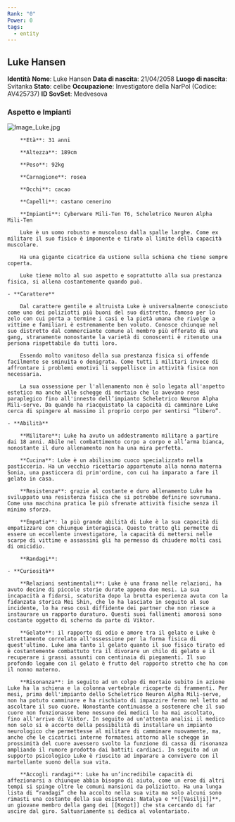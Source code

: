 ```yaml
---
Rank: "0"
Power: 0
tags:
  - entity
---
```

## Luke Hansen
**Identità**
**Nome**: Luke Hansen
**Data di nascita**: 21/04/2058
**Luogo di nascita**: Svitanka
**Stato**: celibe
**Occupazione**: Investigatore della NarPol (Codice: AV425737)
**ID SovSet**: Medvesova

 ### Aspetto e Impianti
![Image_Luke.jpg](Image_Luke.jpg)
        
        **Età**: 31 anni
        
        **Altezza**: 189cm
        
        **Peso**: 92kg
        
        **Carnagione**: rosea 
        
        **Occhi**: cacao
        
        **Capelli**: castano cenerino
        
        **Impianti**: Cyberware Mili-Ten T6, Scheletrico Neuron Alpha Mili-Ten
        
        Luke è un uomo robusto e muscoloso dalla spalle larghe. Come ex militare il suo fisico è imponente e tirato al limite della capacità muscolare. 
        
        Ha una gigante cicatrice da ustione sulla schiena che tiene sempre coperta. 
        
        Luke tiene molto al suo aspetto e soprattutto alla sua prestanza fisica, si allena costantemente quando può.
        
    - **Carattere**
        
        Dal carattere gentile e altruista Luke è universalmente conosciuto come uno dei poliziotti più buoni del suo distretto, famoso per lo zelo con cui porta a termine i casi e la pietà umana che rivolge a vittime e familiari è estremamente ben voluto. Conosce chiunque nel suo distretto dal commerciante comune al membro più efferato di una gang, stranamente nonostante la varietà di conoscenti è ritenuto una persona rispettabile da tutti loro.
        
        Essendo molto vanitoso della sua prestanza fisica si offende facilmente se sminuita o denigrata. Come tutti i militari invece di affrontare i problemi emotivi li seppellisce in attività fisica non necessaria.
        
        La sua ossessione per l'allenamento non è solo legata all'aspetto estetico ma anche alle schegge di mortaio che lo avevano reso paraplegico fino all'innesto dell’impianto Scheletrico Neuron Alpha Mili-serve. Da quando ha riacquistato la capacità di camminare Luke cerca di spingere al massimo il proprio corpo per sentirsi “libero”.
        
    - **Abilità**
        
        **Militare**: Luke ha avuto un addestramento militare a partire dai 18 anni. Abile nel combattimento corpo a corpo e all’arma bianca, nonostante il duro allenamento non ha una mira perfetta.
        
        **Cucina**: Luke è un abilissimo cuoco specializzato nella pasticceria. Ha un vecchio ricettario appartenuto alla nonna materna Sonia, una pasticcera di prim'ordine, con cui ha imparato a fare il gelato in casa.
        
        **Resistenza**: grazie al costante e duro allenamento Luke ha sviluppato una resistenza fisica che si potrebbe definire sovrumana. Come una macchina pratica le più sfrenate attività fisiche senza il minimo sforzo.
        
        **Empatia**: la più grande abilità di Luke è la sua capacità di empatizzare con chiunque interagisca. Questo tratto gli permette di essere un eccellente investigatore, la capacità di mettersi nelle scarpe di vittime e assassini gli ha permesso di chiudere molti casi di omicidio.
        
        **Randagi**: 
        
    - **Curiosità**
        
        **Relazioni sentimentali**: Luke è una frana nelle relazioni, ha avuto decine di piccole storie durate appena due mesi. La sua incapacità a fidarsi, scaturita dopo la brutta esperienza avuta con la fidanzata storica Mei Shin, che lo ha lasciato in seguito al suo incidente, lo ha reso così diffidente dei partner che non riesce a instaurare un rapporto duraturo. Questi suoi fallimenti amorosi sono costante oggetto di scherno da parte di Viktor.
        
        **Gelato**: il rapporto di odio e amore tra il gelato e Luke è strettamente correlato all'ossessione per la forma fisica di quest'ultimo. Luke ama tanto il gelato quanto il suo fisico tirato ed è costantemente combattuto tra il divorare un chilo di gelato e il recuperare i grassi assunti con centinaia di piegamenti. Il suo profondo legame con il gelato è frutto del rapporto stretto che ha con il nonno materno.
        
        **Risonanza**: in seguito ad un colpo di mortaio subito in azione Luke ha la schiena e la colonna vertebrale ricoperte di frammenti. Per mesi, prima dell'impianto dello Scheletrico Neuron Alpha Mili-serve, non ha potuto camminare e ha rischiato di impazzire fermo nel letto ad ascoltare il suo cuore. Nonostante continuasse a sostenere che il suo cuore non funzionasse bene nessuno dei medici lo ha mai ascoltato, fino all'arrivo di Viktor. In seguito ad un'attenta analisi il medico non solo si è accorto della possibilità di installare un impianto neurologico che permettesse al militare di camminare nuovamente, ma, anche che le cicatrici interne formatesi attorno alle schegge in prossimità del cuore avessero svolto la funzione di cassa di risonanza ampliando il rumore prodotto dai battiti cardiaci. In seguito ad un supporto psicologico Luke è riuscito ad imparare a convivere con il martellante suono della sua vita.
        
        **Accogli randagi**: Luke ha un’incredibile capacità di affezionarsi a chiunque abbia bisogno di aiuto, come un eroe di altri tempi si spinge oltre le comuni mansioni da poliziotto. Ha una lunga lista di “randagi” che ha accolto nella sua vita ma solo alcuni sono rimasti una costante della sua esistenza: Natalya e **[[Vasilji]]**, un giovane membro della gang dei [[Kogot]] che sta cercando di far uscire dal giro. Saltuariamente si dedica al volontariato.